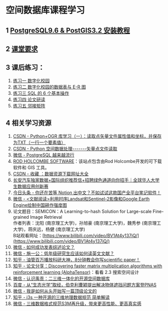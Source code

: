# 空间数据库课程学习



## 1 [PostgreSQL9.6 & PostGIS3.2 安装教程](./Install-PostgreSQL+PostGIS.md)



## 2 [课堂要求](./class-requirement.md)



## 3 课后练习：

1.  [练习一 数字化校园](./practice/practice01.md)
2.  [练习二 数字化校园的数据表与 E-R 图](./practice/practice02.md)
3.  [练习三 SQL 的 6 个基本操作](./practice/practice03.md)
4.  [练习四 论文研读](./practice/practice04.md)
5.  [练习五 邻接矩阵](./practice/practice05.md)



## 4 相关学习资源

1. [CSDN - Python+OGR 库学习（一）：读取点矢量文件属性值和坐标，并保存为TXT（一行一个要素值）](https://blog.csdn.net/weixin_42924891/article/details/85269395)
2. [CSDN - Python 空间数据处理-------矢量点文件读取](https://blog.csdn.net/qq_36181130/article/details/84030642)
3. [微信 - PostgreSQL 越来越流行](https://mp.weixin.qq.com/s/65otmjqm8AtaqcmsbjbRQQ)
4. [ROD HOLCOMBE SOFTWARE](https://www.holcombe.net.au/software/index.html)：该站点包含由Rod Holcombe开发的可下载软件和 GIS 工具。
5. [CSDN - 收藏 ：数据资源下载网址大全](https://blog.csdn.net/Tw6cy6uKyDea86Z/article/details/121986988)
6. [长安汽车独家数据+国际组织推荐信+招聘绿色通道向你招手｜全球华人大学生数据应用创新赛](https://mp.weixin.qq.com/s/6GXSQ-7NGpsPAbrge8UeJA)
7. [今日头条 - 你还在苦等 Notion 出中文？不如试试这款国产全平台笔记软件！](https://www.toutiao.com/video/7146162596704584206/)
8. [微信 - <文献阅读>利用时序Landsat和Sentinel-2影像和Google Earth Engine绘制中国耕作强度图](https://mp.weixin.qq.com/s/zqBCxfxdy5wo9lqTFW8IKQ)
9. 论文题目：SEMICON：A Learning-to-hash Solution for Large-scale Fine-grained Image Retrieval<br/>
   作者列表：沈阳 (南京理工大学)，孙旭豪 (南京理工大学)，魏秀参 (南京理工大学)，蒋庆远，杨健 (南京理工大学)<br/>
   B站观看网址：[https://www.bilibili.com/video/BV1At4y137iQ/](https://www.bilibili.com/video/BV1At4y137iQ/)
10. [微信 - 如何成功发表综述论文？](https://mp.weixin.qq.com/s/Ov3PB3gkRcQjUaxxEGDsUQ)
11. [微信 - 施一公：低年级研究生应该如何读英文文献？](https://mp.weixin.qq.com/s/Jl3pvbfgp-oQGrixpJiEZA)
12. [知乎 - 油管百万播放科研大神，8分钟教会你写scientific paper！](https://www.zhihu.com/zvideo/1536296261640159232)
13. [知乎 - 论文分享：Discovering faster matrix multiplication algorithms with reinforcement learning (AlphaTensor)](https://zhuanlan.zhihu.com/p/572729936)：看看 2.3 搜索空间设计
14. [微信 - 认识禹贡：二三维一体化的开源空间数据库](https://mp.weixin.qq.com/s/TvgIELJGXDO0kklT7tCJUg)
15. [百度 - 从“生态光学”取经，伯克利曹颖提出解决物体遮挡问题方案登PNAS](https://baijiahao.baidu.com/s?id=1747177146759564139)
16. [微信 - 我是如何从头开始写一篇顶级论文的](https://mp.weixin.qq.com/s/zr2RjoE_c-dQnlKq317WOQ)
17. [知乎 - i3s 一种开源的三维地理数据规范 简单解读](https://zhuanlan.zhihu.com/p/102725862)
18. [微信 - 三维数据格式规范S3M再升级，带来更高性能、更高真实感](https://mp.weixin.qq.com/s/Dxe3zWZEMNtxTMc2iI0LNg)
